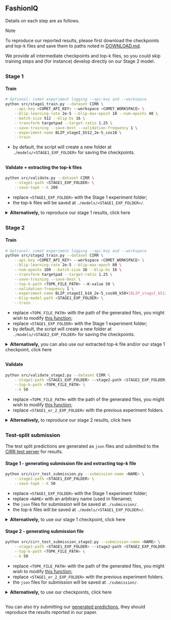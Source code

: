 ## FashionIQ

Details on each step are as follows.

> [!NOTE]
> To reproduce our reported results, please first download the checkpoints and top-k files and save them to paths noted in  [DOWNLOAD.md](DOWNLOAD.md).
>
> We provide all intermediate checkpoints and top-k files, so you could skip training steps and (for instance) develop directly on our Stage 2 model.

##

### Stage 1

#### Train

```bash
# Optional: comet experiment logging --api-key and --workspace
python src/stage1_train.py --dataset CIRR \
    --api-key <COMET_API_KEY> --workspace <COMET_WORKSPACE> \
    --blip-learning-rate 2e-5 --blip-max-epoch 10 --num-epochs 40 \
    --batch-size 512 --blip-bs 16 \
    --transform targetpad --target-ratio 1.25 \
    --save-training --save-best --validation-frequency 1 \
    --experiment-name BLIP_stageI_b512_2e-5_cos10 \
    --train
```

 - by default, the script will create a new folder at `./models/<STAGE1_EXP_FOLDER>` for saving the checkpoints. 

##

#### Validate + extracting the top-k files

```bash
python src/validate.py --dataset CIRR \
    --stage1-path <STAGE1_EXP_FOLDER> \
    --save-topk --k 200
```

 - replace `<STAGE1_EXP_FOLDER>` with the Stage 1 experiment folder;
 - the top-k files will be saved at `./models/<STAGE1_EXP_FOLDER>/`.

<details>
  <summary><b>Alternatively,</b> to reproduce our stage 1 results, click here</summary>
&emsp; 

```bash
python src/validate.py --dataset CIRR \
    --stage1-path stage1/CIRR/ \
    --save-topk --k 200
```
 - which will also save the top-k files at `./models/stage1/CIRR/`. They should be identical to our provided files.

&emsp; 
</details>


##

### Stage 2

#### Train

```bash
# Optional: comet experiment logging --api-key and --workspace
python src/stage2_train.py --dataset CIRR \
    --api-key <COMET_API_KEY> --workspace <COMET_WORKSPACE> \
    --blip-learning-rate 2e-5 --blip-max-epoch 80 \
    --num-epochs 100 --batch-size 16 --blip-bs 16 \
    --transform targetpad --target-ratio 1.25 \
    --save-training --save-best \
    --top-k-path <TOPK_FILE_PATH> --K-value 50 \
    --validation-frequency 1 \
    --experiment-name BLIP_stageII_b16_2e-5_cos80_k50+[BLIP_stageI_b512_2e-5_cos10] \
    --blip-model-path <STAGE1_EXP_FOLDER> \
    --train
```

 - replace `<TOPK_FILE_PATH>` with  the path of the generated files, you might wish to modify [this function](https://github.com/Cuberick-Orion/Candidate-Reranking-CIR/blob/f31a15a704d6e742746c99745ccb17d46ff1394e/src/utils.py#L181);
 - replace `<STAGE1_EXP_FOLDER>` with the Stage 1 experiment folder;
 - by default, the script will create a new folder at `./models/<STAGE2_EXP_FOLDER>` for saving the checkpoints.



<details>
  <summary><b>Alternatively,</b> you can also use our extracted top-k file and/or our stage 1 checkpoint, click here</summary>
&emsp; 


```bash
python src/stage2_train.py --dataset CIRR \
    --api-key <COMET_API_KEY> --workspace <COMET_WORKSPACE> \
    --blip-learning-rate 2e-5 --blip-max-epoch 80 \
    --num-epochs 100 --batch-size 16 --blip-bs 16 \
    --transform targetpad --target-ratio 1.25 \
    --save-training --save-best \
    --top-k-path BLIP_stageI_b512_2e-5_cos10 --K-value 50 \
    --validation-frequency 1 \
    --experiment-name BLIP_stageII_b16_2e-5_cos80_k50+[BLIP_stageI_b512_2e-5_cos10] \
    --blip-model-path stage1/CIRR \
    --train
```

&emsp; 
</details>

##

#### Validate

```bash
python src/validate_stage2.py --dataset CIRR \
    --stage1-path <STAGE1_EXP_FOLDER> --stage2-path <STAGE2_EXP_FOLDER> \
    --top-k-path <TOPK_FILE_PATH> \
    --k 50
```

 - replace `<TOPK_FILE_PATH>` with  the path of the generated files, you might wish to modify [this function](https://github.com/Cuberick-Orion/Candidate-Reranking-CIR/blob/f31a15a704d6e742746c99745ccb17d46ff1394e/src/utils.py#L181);
 - replace `<STAGE1_or_2_EXP_FOLDER>` with the previous experiment folders.

<details>
  <summary><b>Alternatively,</b> to reproduce our stage 2 results, click here</summary>
&emsp; 

```bash
python src/validate_stage2.py --dataset CIRR \
    --stage1-path stage1/CIRR --stage2-path stage2/CIRR \
    --top-k-path BLIP_stageI_b512_2e-5_cos10 \
    --k 50
```

&emsp; 
</details>

##

### Test-split submission

The test split predictions are generated as `json` files and submitted to the [CIRR test server](https://cirr.cecs.anu.edu.au/) for results.

#### Stage 1 - generating submission file and extracting top-k file

```bash
python src/cirr_test_submission.py --submission-name <NAME> \
    --stage1-path <STAGE1_EXP_FOLDER> \
    --save-topk --k 50
```

 - replace `<STAGE1_EXP_FOLDER>` with the Stage 1 experiment folder;
 - replace `<NAME>` with an arbitrary name (used in filename);
 - the `json` files for submission will be saved at `./submission/`.
 - the top-k files will be saved at `./models/<STAGE1_EXP_FOLDER>/`.

<details>
  <summary><b>Alternatively,</b> to use our stage 1 checkpoint, click here</summary>
&emsp; 

```bash
python src/cirr_test_submission.py --submission-name stage1_0 \
    --stage1-path stage1/CIRR/ \
    --save-topk --k 50
```

 - which will also save the top-k files at `./models/stage1/CIRR/`. They should be identical to our provided files.

&emsp; 
</details>

#### Stage 2 - generating submission file

```bash
python src/cirr_test_submission_stage2.py --submission-name <NAME> \
    --stage1-path <STAGE1_EXP_FOLDER> --stage2-path <STAGE2_EXP_FOLDER> \
    --top-k-path <TOPK_FILE_PATH> \
    --k 50
```

 - replace `<TOPK_FILE_PATH>` with  the path of the generated files, you might wish to modify [this function](https://github.com/Cuberick-Orion/Candidate-Reranking-CIR/blob/f31a15a704d6e742746c99745ccb17d46ff1394e/src/utils.py#L181);
 - replace `<STAGE1_or_2_EXP_FOLDER>` with the previous experiment folders.
 - the `json` files for submission will be saved at `./submission/`.

<details>
  <summary><b>Alternatively,</b> to use our checkpoints, click here</summary>
&emsp; 

```bash
python src/cirr_test_submission_stage2.py --submission-name stage2_0 \
    --stage1-path stage1/CIRR --stage2-path stage2/CIRR \
    --top-k-path BLIP_stageI_b512_2e-5_cos10 \
    --k 50
```

 - the `json` files for submission will be saved at `./submission/`.

&emsp; 
</details>

##

You can also try submitting our [generated predictions](/submission/CIRR/), they should reproduce the results reported in our paper.